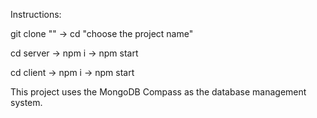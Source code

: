 Instructions:

git clone "" ->
cd "choose the project name"

cd server ->
npm i ->
npm start

cd client ->
npm i ->
npm start

This project uses the MongoDB Compass as the database management system.
